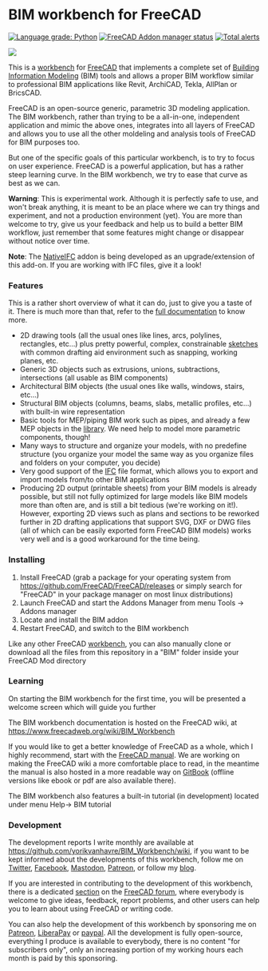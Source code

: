 # BIM workbench for FreeCAD

[![Language grade: Python](https://img.shields.io/lgtm/grade/python/g/yorikvanhavre/BIM_Workbench.svg?logo=lgtm&logoWidth=18)](https://lgtm.com/projects/g/yorikvanhavre/BIM_Workbench/context:python) [![FreeCAD Addon manager status](https://img.shields.io/badge/FreeCAD%20addon%20manager-available-brightgreen)](https://github.com/FreeCAD/FreeCAD-addons) [![Total alerts](https://img.shields.io/lgtm/alerts/g/yorikvanhavre/BIM_Workbench.svg?logo=lgtm&logoWidth=18)](https://lgtm.com/projects/g/yorikvanhavre/BIM_Workbench/alerts/)

![](https://www.freecadweb.org/wiki/images/5/5e/BIM_workbench_presentation.png)

This is a [workbench](https://www.freecadweb.org/wiki/Workbench_Concept) for [FreeCAD](https://www.freecadweb.org) that implements a complete set of [Building Information Modeling](https://en.wikipedia.org/wiki/Building_information_modeling) (BIM) tools and allows a proper BIM workflow similar to professional BIM applications like Revit, ArchiCAD, Tekla, AllPlan or BricsCAD.

FreeCAD is an open-source generic, parametric 3D modeling application. The BIM workbench, rather than trying to be a all-in-one, independent application and mimic the above ones, integrates into all layers of FreeCAD and allows you to use all the other moldeling and analysis tools of FreeCAD for BIM purposes too.

But one of the specific goals of this particular workbench, is to try to focus on user experience. FreeCAD is a powerful application, but has a rather steep learning curve. In the BIM workbench, we try to ease that curve as best as we can.

**Warning**: This is experimental work. Although it is perfectly safe to use, and won't break anything, it is meant to be an place where we can try things and experiment, and not a production environment (yet). You are more than welcome to try, give us your feedback and help us to build a better BIM workflow, just remember that some features might change or disappear without notice over time.

**Note**: The [NativeIFC](https://github.com/yorikvanhavre/FreeCAD-NativeIFC/tree/main) addon is being developed as an upgrade/extension of this add-on. If you are working with IFC files, give it a look!

### Features

This is a rather short overview of what it can do, just to give you a taste of it. There is much more than that, refer to the  [full documentation](https://www.freecadweb.org/wiki/BIM_Workbench) to know more.

* 2D drawing tools (all the usual ones like lines, arcs, polylines, rectangles, etc...) plus pretty powerful, complex, constrainable [sketches](https://www.freecadweb.org/wiki/Sketcher_Module) with common drafting aid environment such as snapping, working planes, etc.
* Generic 3D objects such as extrusions, unions, subtractions, intersections (all usable as BIM components)
* Architectural BIM objects (the usual ones like walls, windows, stairs, etc...)
* Structural BIM objects (columns, beams, slabs, metallic profiles, etc...) with built-in wire representation
* Basic tools for MEP/piping BIM work such as pipes, and already a few MEP objects in the [library](https://github.com/FreeCAD/FreeCAD-library). We need help to model more parametric components, though!
* Many ways to structure and organize your models, with no predefine structure (you organize your model the same way as you organize files and folders on your computer, you decide)
* Very good support of the [IFC](https://en.wikipedia.org/w/index.php?title=Industry_Foundation_Classes) file format, which allows you to export and import models from/to other BIM applications
* Producing 2D output (printable sheets) from your BIM models is already possible, but still not fully optimized for large models like BIM models more than often are, and is still a bit tedious (we're working on it!). However, exporting 2D views such as plans and sections to be reworked further in 2D drafting applications that support SVG, DXF or DWG files (all of which can be easily exported form FreeCAD BIM models) works very well and is a good workaround for the time being.

### Installing

1. Install FreeCAD (grab a package for your operating system from https://github.com/FreeCAD/FreeCAD/releases or simply search for "FreeCAD" in your package manager on most linux distributions)
2. Launch FreeCAD and start the Addons Manager from menu Tools -> Addons manager
3. Locate and install the BIM addon
4. Restart FreeCAD, and switch to the BIM workbench

Like any other FreeCAD [workbench](https://www.freecadweb.org/wiki/Workbench_Concept), you can also manually clone or download all the files from this repository in a "BIM" folder inside your FreeCAD Mod directory

### Learning

On starting the BIM workbench for the first time, you will be presented a welcome screen which will guide you further

The BIM workbench documentation is hosted on the FreeCAD wiki, at https://www.freecadweb.org/wiki/BIM_Workbench

If you would like to get a better knowledge of FreeCAD as a whole, which I highly recommend, start with the [FreeCAD manual](https://www.freecadweb.org/wiki/Manual:Introduction). We are working on making the FreeCAD wiki a more comfortable place to read, in the meantime the manual is also hosted in a more readable way on [GitBook](https://legacy.gitbook.com/book/yorikvanhavre/a-freecad-manual/details) (offline versions like ebook or pdf are also available there).

The BIM workbench also features a built-in tutorial (in development) located under menu Help-> BIM tutorial

### Development

The development reports I write monthly are available at https://github.com/yorikvanhavre/BIM_Workbench/wiki, if you want to be kept informed about the developments of this workbench, follow me on [Twitter](https://twitter.com/yorikvanhavre), [Facebook](https://www.facebook.com/yorikvanhavre), [Mastodon](https://mastodon.social/@yorik), [Patreon](https://www.patreon.com/yorikvanhavre), or follow my [blog](https://yorik.uncreated.net/guestblog.php).

If you are interested in contributing to the development of this workbench, there is a dedicated [section](https://forum.freecadweb.org/viewforum.php?f=23) on the [FreeCAD forum](https://forum.freecadweb.org/), where everybody is welcome to give ideas, feedback, report problems, and other users can help you to learn about using FreeCAD or writing code.

You can also help the development of this workbench by sponsoring me on [Patreon](https://www.patreon.com/yorikvanhavre), [LiberaPay](https://liberapay.com/yorik) or [paypal](mailto:yorik@uncreated.net). All the development is fully open-source, everything I produce is available to everybody, there is no content "for subscribers only", only an increasing portion of my working hours each month is paid by this sponsoring.


